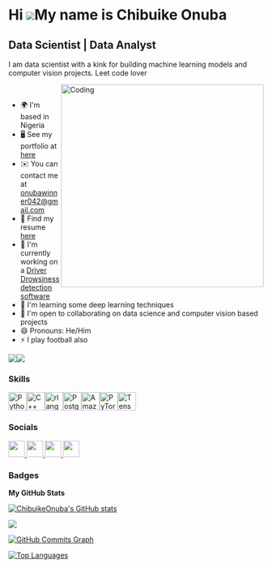 
<!--
**ChibuikeOnuba/ChibuikeOnuba** is a ✨ _special_ ✨ repository because its `README.md` (this file) appears on your GitHub profile.

Here are some ideas to get you started:

- 🔭 I’m currently working on ...
- 🌱 I’m currently learning ...
- 👯 I’m looking to collaborate on ...
- 🤔 I’m looking for help with ...
- 💬 Ask me about ...
- 📫 How to reach me: ...
- 😄 Pronouns: ...
- ⚡ Fun fact: ...
-->
Hi ![](https://user-images.githubusercontent.com/18350557/176309783-0785949b-9127-417c-8b55-ab5a4333674e.gif)My name is Chibuike Onuba
======================================================================================================================================

Data Scientist | Data Analyst
-----------------------------

I am data scientist with a kink for building machine learning models and computer vision projects. Leet code lover

<img align="right" alt="Coding" width="400" src="https://storage.googleapis.com/gweb-cloudblog-publish/original_images/Google_Cloud_Data_Heroes_Series.gif"><br>
* 🌍  I'm based in Nigeria
* 🖥️  See my portfolio at [here](http://chibuikeonuba.github.io/)
* ✉️  You can contact me at [onubawinner042@gmail.com](mailto:onubawinner042@gmail.com)
* 📝 Find my resume [here](https://drive.google.com/file/d/18rtJDS0pOLU20kV4KEticKPt6u-3BMeO/view?usp=sharing)
* 🚀  I'm currently working on a [Driver Drowsiness detection software](http://github.com/ChibuikeOnuba/Drowsiness-Detection-Mediapipe)
* 🧠  I'm learning some deep learning techniques
* 🤝  I'm open to collaborating on data science and computer vision based projects
* 😄 Pronouns: He/Him
* ⚡  I play football also

<a href="https://www.github.com/ChibuikeOnuba" target="_blank" rel="noreferrer"><img
src="https://img.shields.io/github/followers/ChibuikeOnuba?logo=github&style=for-the-badge&color=facc15&labelColor=000000" /></a><a href="https://www.x.com/chibuike_heis" target="_blank" rel="noreferrer"><img
src="https://img.shields.io/twitter/follow/chibuike_heis?logo=twitter&style=for-the-badge&color=facc15&labelColor=000000"
/></a>
### Skills

<p align="left">
<a href="https://www.python.org/" target="_blank" rel="noreferrer"><img src="https://raw.githubusercontent.com/danielcranney/readme-generator/main/public/icons/skills/python-colored.svg" width="36" height="36" alt="Python" /></a><a href="https://docs.microsoft.com/en-us/cpp/?view=msvc-170" target="_blank" rel="noreferrer"><img src="https://raw.githubusercontent.com/danielcranney/readme-generator/main/public/icons/skills/cplusplus-colored.svg" width="36" height="36" alt="C++" /></a><a href="https://www.r-project.org/" target="_blank" rel="noreferrer"><img src="https://raw.githubusercontent.com/danielcranney/readme-generator/main/public/icons/skills/rlang-colored.svg" width="36" height="36" alt="rlang" /></a><a href="https://www.postgresql.org/" target="_blank" rel="noreferrer"><img src="https://raw.githubusercontent.com/danielcranney/readme-generator/main/public/icons/skills/postgresql-colored.svg" width="36" height="36" alt="PostgreSQL" /></a><a href="https://aws.amazon.com" target="_blank" rel="noreferrer"><img src="https://raw.githubusercontent.com/danielcranney/readme-generator/main/public/icons/skills/aws-colored.svg" width="36" height="36" alt="Amazon Web Services" /></a><a href="https://pytorch.org/" target="_blank" rel="noreferrer"><img src="https://raw.githubusercontent.com/danielcranney/readme-generator/main/public/icons/skills/pytorch-colored.svg" width="36" height="36" alt="PyTorch" /></a><a href="https://www.tensorflow.org/" target="_blank" rel="noreferrer"><img src="https://raw.githubusercontent.com/danielcranney/readme-generator/main/public/icons/skills/tensorflow-colored.svg" width="36" height="36" alt="TensorFlow" /></a>
</p>

### Socials

<p align="left"> <a href="https://www.github.com/ChibuikeOnuba" target="_blank" rel="noreferrer"> <picture> <source media="(prefers-color-scheme: dark)" srcset="https://raw.githubusercontent.com/danielcranney/readme-generator/main/public/icons/socials/github-dark.svg" /> <source media="(prefers-color-scheme: light)" srcset="https://raw.githubusercontent.com/danielcranney/readme-generator/main/public/icons/socials/github.svg" /> <img src="https://raw.githubusercontent.com/danielcranney/readme-generator/main/public/icons/socials/github.svg" width="32" height="32" /> </picture> </a> <a href="https://www.linkedin.com/in/chibuike-onuba-88589720a/" target="_blank" rel="noreferrer"> <picture> <source media="(prefers-color-scheme: dark)" srcset="https://raw.githubusercontent.com/danielcranney/readme-generator/main/public/icons/socials/linkedin-dark.svg" /> <source media="(prefers-color-scheme: light)" srcset="https://raw.githubusercontent.com/danielcranney/readme-generator/main/public/icons/socials/linkedin.svg" /> <img src="https://raw.githubusercontent.com/danielcranney/readme-generator/main/public/icons/socials/linkedin.svg" width="32" height="32" /> </picture> </a> <a href="http://www.medium.com/@onubachibuike" target="_blank" rel="noreferrer"> <picture> <source media="(prefers-color-scheme: dark)" srcset="https://raw.githubusercontent.com/danielcranney/readme-generator/main/public/icons/socials/medium-dark.svg" /> <source media="(prefers-color-scheme: light)" srcset="https://raw.githubusercontent.com/danielcranney/readme-generator/main/public/icons/socials/medium.svg" /> <img src="https://raw.githubusercontent.com/danielcranney/readme-generator/main/public/icons/socials/medium.svg" width="32" height="32" /> </picture> </a> <a href="https://www.x.com/chibuike_heis" target="_blank" rel="noreferrer"> <picture> <source media="(prefers-color-scheme: dark)" srcset="https://raw.githubusercontent.com/danielcranney/readme-generator/main/public/icons/socials/twitter-dark.svg" /> <source media="(prefers-color-scheme: light)" srcset="https://raw.githubusercontent.com/danielcranney/readme-generator/main/public/icons/socials/twitter.svg" /> <img src="https://raw.githubusercontent.com/danielcranney/readme-generator/main/public/icons/socials/twitter.svg" width="32" height="32" /> </picture> </a></p>

### Badges

<b>My GitHub Stats</b>

<a href="http://www.github.com/ChibuikeOnuba"><img src="https://github-readme-stats.vercel.app/api?username=ChibuikeOnuba&show_icons=true&hide=issues,&count_private=true&title_color=0891b2&text_color=ffffff&icon_color=facc15&bg_color=27272a&hide_border=true&show_icons=true" alt="ChibuikeOnuba's GitHub stats" /></a>

<a href="http://www.github.com/ChibuikeOnuba"><img src="https://github-readme-streak-stats.herokuapp.com/?user=ChibuikeOnuba&stroke=ffffff&background=27272a&ring=0891b2&fire=0891b2&currStreakNum=ffffff&currStreakLabel=0891b2&sideNums=ffffff&sideLabels=ffffff&dates=ffffff&hide_border=true" /></a>

<a href="http://www.github.com/ChibuikeOnuba"><img src="https://github-readme-activity-graph.cyclic.app/graph?username=ChibuikeOnuba&bg_color=27272a&color=ffffff&line=facc15&point=ffffff&area_color=27272a&area=true&hide_border=true&custom_title=GitHub%20Commits%20Graph" alt="GitHub Commits Graph" /></a>

<a href="https://github.com/ChibuikeOnuba" align="left"><img src="https://github-readme-stats.vercel.app/api/top-langs/?username=ChibuikeOnuba&langs_count=10&title_color=0891b2&text_color=ffffff&icon_color=facc15&bg_color=27272a&hide_border=true&locale=en&custom_title=Top%20%Languages" alt="Top Languages" /></a>

